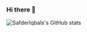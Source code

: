 ### Hi there 👋
![SafderIqbals's GitHub stats](https://github-readme-stats.vercel.app/api?username=safderiqbal&count_private=true&show_icons=true&theme=tokyonight)
<!--
**safderiqbal/safderiqbal** is a ✨ _special_ ✨ repository because its `README.md` (this file) appears on your GitHub profile.

Here are some ideas to get you started:

- 🔭 I’m currently working on ...
- 🌱 I’m currently learning ...
- 👯 I’m looking to collaborate on ...
- 🤔 I’m looking for help with ...
- 💬 Ask me about ...
- 📫 How to reach me: ...
- 😄 Pronouns: ...
- ⚡ Fun fact: ...
-->
